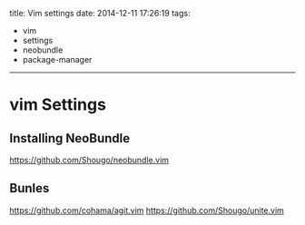 title: Vim settings
date: 2014-12-11 17:26:19
tags:
- vim
- settings
- neobundle
- package-manager
---

# vim Settings

## Installing NeoBundle

https://github.com/Shougo/neobundle.vim

## Bunles

https://github.com/cohama/agit.vim
https://github.com/Shougo/unite.vim
